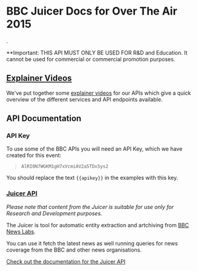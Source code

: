 # BBC Juicer Docs for Over The Air 2015

<p class="lead">
.
</p>

**Important: THIS API MUST ONLY BE USED FOR R&amp;D and Education. It cannot be used for commercial or commercial promotion purposes.



## [<i class="fa fa-youtube"></i> Explainer Videos](Videos.html)

We've put together some [explainer videos](Videos.html) for our APIs which give a quick overview of the different services and API endpoints available.

## API Documentation

### API Key

To use some of the BBC APIs you will need an API Key, which we have created for this event:

>    `AlRI0N7WGKM1gH7xVcmiAV2a5TDx5ys2`

You should replace the text `{{apikey}}` in the examples with this key.


### [Juicer API](Juicer-2.html)

*Please note that content from the Juicer is suitable for use only for Research and Development purposes.*

The Juicer is tool for automatic entity extraction and artchiving from [BBC News Labs](http://bbcnewslabs.co.uk/).

You can use it fetch the latest news as well running queries for news coverage from the BBC and other news organisations.

[Check out the documentation for the Juicer API](Juicer-2.html)


